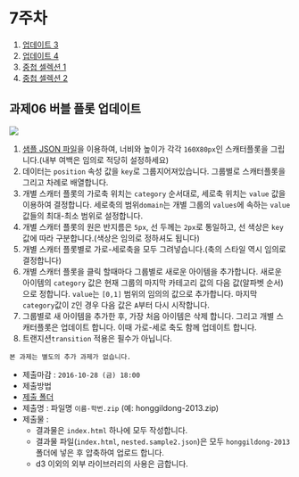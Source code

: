 7주차
===

1. [업데이트 3](./01_update3.md)
2. [업데이트 4](./02_update4.md)
3. [중첩 셀렉션 1](./03_nested.md)
4. [중첩 셀렉션 2](./04_nested2.md)


## 과제06 버블 플롯 업데이트

<img style="-webkit-user-select: none" src="https://cloud.githubusercontent.com/assets/253408/19599077/919ed672-97d9-11e6-9a8d-f478d49c7ebe.gif">

1. [샘플 JSON 파일](./sample/nested.sample2.json)을 이용하여, 너비와 높이가 각각 `160X80px`인 스캐터플롯을 그립니다.(내부 여백은 임의로 적당히 설정하세요)
2. 데이터는 `position` 속성 값을 `key`로 그룹지어져있습니다. 그룹별로 스캐터플롯을 그리고 차례로 배열합니다.
3. 개별 스캐터 플롯의 가로축 위치는 `category` 순서대로, 세로축 위치는 `value` 값을 이용하여 결정합니다. 세로축의 범위`domain`는 개별 그룹의 `values`에 속하는 `value`값들의 최대-최소 범위로 설정합니다.
4. 개별 스캐터 플롯의 원은 반지름은 `5px`, 선 두께는 `2px`로 통일하고, 선 색상은 `key`값에 따라 구분합니다.(색상은 임의로 정하셔도 됩니다)
5. 개별 스캐터 플롯별로 가로-세로축을 모두 그려넣습니다.(축의 스타일 역시 임의로 결정합니다)
6. 개별 스캐터 플롯을 클릭 할때마다 그룹별로 새로운 아이템을 추가합니다. 새로운 아이템의 `category` 값은 현재 그룹의 마지막 카테고리 값의 다음 값(알파벳 순서)으로 정합니다. `value`는 `[0,1]` 범위의 임의의 값으로 추가합니다. 마지막 `category`값이 `Z`인 경우 다음 값은 `A`부터 다시 시작합니다.
7. 그룹별로 새 아이템을 추가한 후, 가장 처음 아이템은 삭제 합니다. 그리고 개별 스캐터플롯은 업데이트 합니다. 이때 가로-세로 축도 함께 업데이트 합니다.
8. 트랜지션`transition` 적용은 필수가 아닙니다.


`본 과제는 별도의 추가 과제가 없습니다.`

- 제출마감 : `2016-10-28 (금) 18:00`
- 제출방법
 - [제출 폴더](https://www.dropbox.com/request/DY824i2l7Mx7JJU7NoPz)
 - 제출명 : 파일명 `이름-학번.zip` (예: honggildong-2013.zip)
 - 제출물 :
   - 결과물은 `index.html` 하나에 모두 작성합니다.
   - 결과물 파일(`index.html`, `nested.sample2.json`)은 모두 `honggildong-2013` 폴더에 넣은 후 압축하여 업로드 합니다.
   - d3 이외의 외부 라이브러리의 사용은 금합니다.
